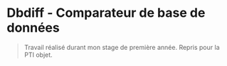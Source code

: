 # Dbdiff - Comparateur de base de données

> Travail réalisé durant mon stage de première année.
> Repris pour la PTI objet.
